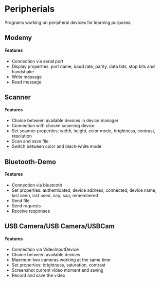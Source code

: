# Peripherials
Programs working on peripheral devices for learning purposes.

## Modemy
#### Features
* Connection via serial port
* Display properties: port name, baud rate, parity, data bits, stop bits and handshake
* Write message
* Read message

## Scanner
#### Features
* Choice between available devices in device manager
* Connection with chosen scanning device
* Set scanner properties: width, height, color mode, brightness, contrast, resolution
* Scan and save file
* Switch between color and black-white mode

## Bluetooth-Demo
#### Features
* Connection via bluetooth
* Set properties: authenticated, device address, connected, device name, last seen, last used, nap, sap, remembered
* Send file
* Send requests
* Receive responses

## USB Camera/USB Camera/USBCam
#### Features
* Connection via VideoInputDevice
* Choice between available devices
* Maximum two cameras working at the same time
* Set properties: brightness, saturation, contrast
* Screenshot current video moment and saving
* Record and save the video
